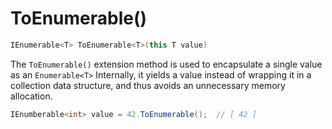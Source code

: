﻿# ToEnumerable()

```csharp
IEnumerable<T> ToEnumerable<T>(this T value)
```

The `ToEnumerable()` extension method is used to encapsulate a single value as an `Enumerable<T>`
Internally, it yields a value instead of wrapping it in a collection data structure, and thus avoids an unnecessary
memory allocation.

```csharp
IEnumberable<int> value = 42.ToEnumerable();  // [ 42 ]
```